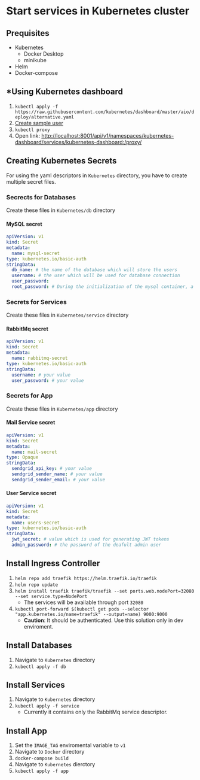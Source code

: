 # Start services in Kubernetes cluster
## Prequisites
- Kubernetes
    - Docker Desktop
    - minikube
- Helm
- Docker-compose
## *Using Kubernetes dashboard
1. ```kubectl apply -f https://raw.githubusercontent.com/kubernetes/dashboard/master/aio/deploy/alternative.yaml```
2. [Create sample user](https://github.com/kubernetes/dashboard/blob/master/docs/user/access-control/creating-sample-user.md)
3. ```kubectl proxy```
4. Open link: [http://localhost:8001/api/v1/namespaces/kubernetes-dashboard/services/kubernetes-dashboard:/proxy/](http://localhost:8001/api/v1/namespaces/kubernetes-dashboard/services/kubernetes-dashboard:/proxy/)

## Creating Kubernetes Secrets
For using the yaml descriptors in ```Kubernetes``` directory, you have to create multiple secret files.
### Secrects for Databases
Create these files in ```Kubernetes/db``` directory
#### MySQL secret
```yaml
apiVersion: v1
kind: Secret
metadata:
  name: mysql-secret
type: kubernetes.io/basic-auth
stringData:
  db_name: # the name of the database which will store the users
  username: # the user which will be used for database connection
  user_password:
  root_password: # During the initialization of the mysql container, a root user is created. This will be the password of this generated root user.
```
### Secrets for Services
Create these files in ```Kubernetes/service``` directory
#### RabbitMq secret
```yaml
apiVersion: v1
kind: Secret
metadata:
  name: rabbitmq-secret
type: kubernetes.io/basic-auth
stringData:
  username: # your value
  user_password: # your value
```
### Secrets for App
Create these files in ```Kubernetes/app``` directory
#### Mail Service secret
```yaml
apiVersion: v1
kind: Secret
metadata:
  name: mail-secret
type: Opaque
stringData:
  sendgrid_api_key: # your value
  sendgrid_sender_name: # your value
  sendgrid_sender_email: # your value
```
#### User Service secret
```yaml
apiVersion: v1
kind: Secret
metadata:
  name: users-secret
type: kubernetes.io/basic-auth
stringData:
  jwt_secret: # value which is used for generating JWT tokens
  admin_password: # the password of the deafult admin user
```
## Install Ingress Controller
1. ```helm repo add traefik https://helm.traefik.io/traefik```
2. ```helm repo update```
3. ```helm install traefik traefik/traefik --set ports.web.nodePort=32080 --set service.type=NodePort```
    - The services will be available through port ```32080```
4. ```kubectl port-forward $(kubectl get pods --selector "app.kubernetes.io/name=traefik" --output=name) 9000:9000```
    - __Caution__: It should be authenticated. Use this solution only in dev enviroment.
## Install Databases
1. Navigate to ```Kubernetes``` directory
2. ```kubectl apply -f db```
## Install Services
1. Navigate to ```Kubernetes``` directory
2. ```kubectl apply -f service```
    - Currently it contains only the RabbitMq service descriptor.
## Install App
1. Set the ```IMAGE_TAG``` enviromental variable to ```v1```
2. Navigate to ```Docker``` directory
3. ```docker-compose build```
4. Navigate to ```Kubernetes``` dierctory
5. ```kubectl apply -f app```